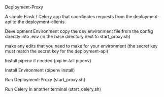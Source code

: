 Deployment-Proxy

A simple Flask / Celery app that coordinates requests from the deployment-api
to the deployment-clients.

Development Environment
copy the dev environment file from the config directly into .env 
(in the base directory next to start_proxy.sh)

make any edits that you need to make for your environment
(the secret key must match the secret key for the deployment-api)

Install pipenv if needed
(pip install pipenv)

Install Environment
(pipenv install)

Run Deployment-Proxy
(start_proxy.sh)

Run Celery
In another terminal
(start_celery.sh)
